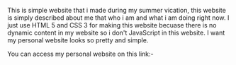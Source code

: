 This is simple website that i made during my summer vication,
this website is simply described about me that who i am and what i am doing right now. 
I just use HTML 5 and CSS 3 for making this website becuase there is no dynamic content in my website so i don't JavaScript in this website.
I want my personal website looks so pretty and simple.

You can access my personal website on this link:- 
